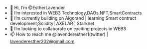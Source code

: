 - 👋 Hi, I’m @EstherLavender
- 👀 I’m interested in WEB3 Technology,DAOs,NFT,SmartContracts
- 🌱 I’m currently building on Algorand | learning Smart contract development;Solidity| AXELAR | Starknet
- 💞️ I’m looking to collaborate on exciting projects in WEB3
- 📫 How to reach me @lavenderesther1(twitter) | lavenderesther202@gmail.com

<!---
EstherLavender/EstherLavender is a ✨ special ✨ repository because its `README.md` (this file) appears on your GitHub profile.
You can click the Preview link to take a look at your changes.
--->
 
